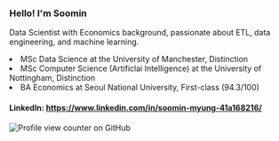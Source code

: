 ### Hello! I'm Soomin
Data Scientist with Economics background, passionate about ETL, data engineering, and machine learning. 
<p><li>MSc Data Science at the University of Manchester, Distinction </li>
<li>MSc Computer Science (Artificlai Intelligence) at the University of Nottingham, Distinction </li>
<li>BA Economics at Seoul National University, First-class (94.3/100) </li></p>

#### LinkedIn: https://www.linkedin.com/in/soomin-myung-41a168216/

![Profile view counter on GitHub](https://komarev.com/ghpvc/?username=soominmyung)
